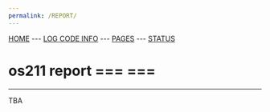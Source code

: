 ```yaml
---
permalink: /REPORT/
---
```

[HOME](../) ---
[LOG CODE INFO](https://osp4diss.vlsm.org/ETC/logCodes.txt) ---
[PAGES](../GitHubPages/) ---
[STATUS](../STATUS/)

# os211 report === ===
<hr>
TBA

